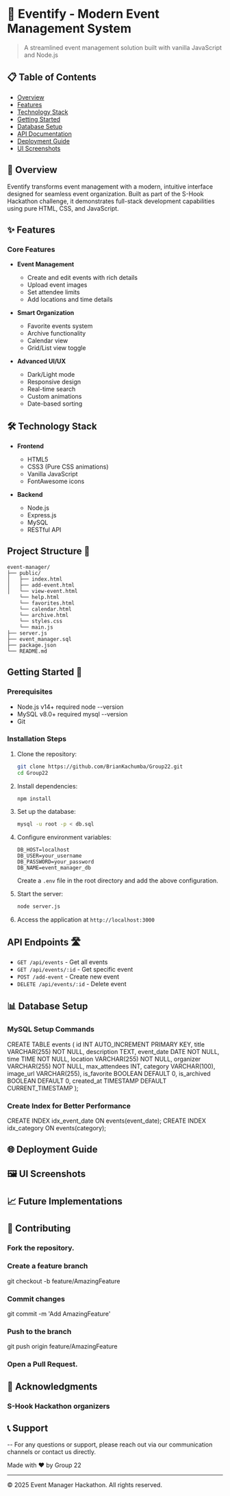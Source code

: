 # 🎉 Eventify - Modern Event Management System

> A streamlined event management solution built with vanilla JavaScript and Node.js

## 📋 Table of Contents

- [Overview](#overview)
- [Features](#features)
- [Technology Stack](#technology-stack)
- [Getting Started](#getting-started)
- [Database Setup](#database-setup)
- [API Documentation](#api-documentation)
- [Deployment Guide](#deployment-guide)
- [UI Screenshots](#ui-screenshots)

## 🌟 Overview

Eventify transforms event management with a modern, intuitive interface designed for seamless event organization. Built as part of the S-Hook Hackathon challenge, it demonstrates full-stack development capabilities using pure HTML, CSS, and JavaScript.

## ✨ Features

### Core Features

- **Event Management**
  - Create and edit events with rich details
  - Upload event images
  - Set attendee limits
  - Add locations and time details

- **Smart Organization**
  - Favorite events system
  - Archive functionality
  - Calendar view
  - Grid/List view toggle

- **Advanced UI/UX**
  - Dark/Light mode
  - Responsive design
  - Real-time search
  - Custom animations
  - Date-based sorting

## 🛠 Technology Stack

- **Frontend**
  - HTML5
  - CSS3 (Pure CSS animations)
  - Vanilla JavaScript
  - FontAwesome icons

- **Backend**
  - Node.js
  - Express.js
  - MySQL
  - RESTful API

## Project Structure 📁
```
event-manager/
├── public/
│   ├── index.html
│   ├── add-event.html
│   └── view-event.html
    └── help.html
    └── favorites.html
    └── calendar.html
    └── archive.html
    └── styles.css
    └── main.js
├── server.js
├── event_manager.sql
├── package.json
└── README.md
```

## Getting Started 🚀

### Prerequisites
- Node.js v14+ required
node --version
- MySQL v8.0+ required
  mysql --version
- Git

### Installation Steps
1. Clone the repository:
   ```bash
   git clone https://github.com/BrianKachumba/Group22.git
   cd Group22
   ```

2. Install dependencies:
   ```bash
   npm install
   ```

3. Set up the database:
   ```bash
   mysql -u root -p < db.sql
   ```

4. Configure environment variables:
   ```env
   DB_HOST=localhost
   DB_USER=your_username
   DB_PASSWORD=your_password
   DB_NAME=event_manager_db
   ```
   Create a `.env` file in the root directory and add the above configuration.

5. Start the server:
   ```bash
   node server.js
   ```

6. Access the application at `http://localhost:3000`

## API Endpoints 🛣️
- `GET /api/events` - Get all events
- `GET /api/events/:id` - Get specific event
- `POST /add-event` - Create new event
- `DELETE /api/events/:id` - Delete event

## 📊 Database Setup

### MySQL Setup Commands
CREATE TABLE events (
    id INT AUTO_INCREMENT PRIMARY KEY,
    title VARCHAR(255) NOT NULL,
    description TEXT,
    event_date DATE NOT NULL,
    time TIME NOT NULL,
    location VARCHAR(255) NOT NULL,
    organizer VARCHAR(255) NOT NULL,
    max_attendees INT,
    category VARCHAR(100),
    image_url VARCHAR(255),
    is_favorite BOOLEAN DEFAULT 0,
    is_archived BOOLEAN DEFAULT 0,
    created_at TIMESTAMP DEFAULT CURRENT_TIMESTAMP
);

### Create Index for Better Performance
CREATE INDEX idx_event_date ON events(event_date);
CREATE INDEX idx_category ON events(category);


## 🌐 Deployment Guide


## 🖼 UI Screenshots


## 📈 Future Implementations


## 👥 Contributing

### Fork the repository.

### Create a feature branch
git checkout -b feature/AmazingFeature

### Commit changes
git commit -m 'Add AmazingFeature'

### Push to the branch
git push origin feature/AmazingFeature

### Open a Pull Request.

## 🙏 Acknowledgments

### S-Hook Hackathon organizers

## 📞 Support

-- For any questions or support, please reach out via our communication channels or contact us directly.

Made with ❤️ by Group 22

---
© 2025 Event Manager Hackathon. All rights reserved. 
